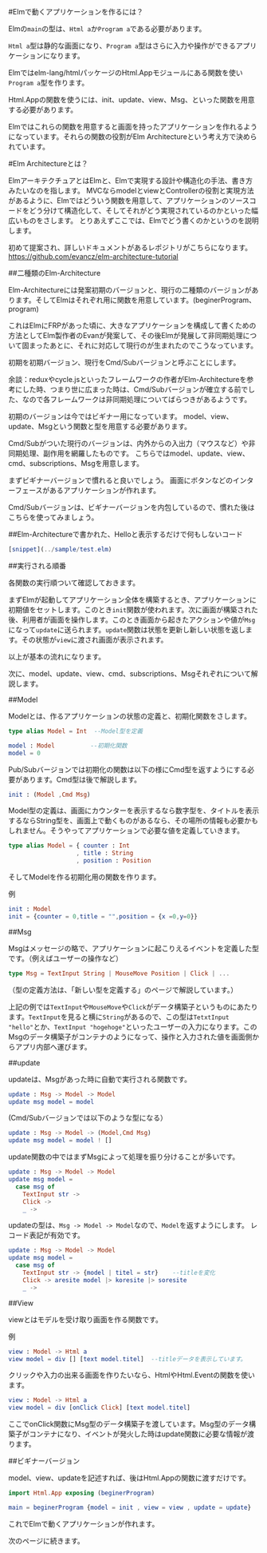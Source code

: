 
#Elmで動くアプリケーションを作るには？

Elmの`main`の型は、`Html a`か`Program a`である必要があります。

`Html a`型は静的な画面になり、`Program a`型はさらに入力や操作ができるアプリケーションになります。

Elmではelm-lang/htmlパッケージのHtml.Appモジュールにある関数を使い`Program a`型を作ります。

Html.Appの関数を使うには、init、update、view、Msg、といった関数を用意する必要があります。

Elmではこれらの関数を用意すると画面を持ったアプリケーションを作れるようになっています。それらの関数の役割がElm Architectureという考え方で決められています。

#Elm Architectureとは？

ElmアーキテクチュアとはElmと、Elmで実現する設計や構造化の手法、書き方みたいなのを指します。
MVCならmodelとviewとControllerの役割と実現方法があるように、Elmではどういう関数を用意して、アプリケーションのソースコードをどう分けて構造化して、そしてそれがどう実現されているのかといった幅広いものをさします。
とりあえずここでは、Elmでどう書くのかというのを説明します。

初めて提案され、詳しいドキュメントがあるレポジトリがこちらになります。
https://github.com/evancz/elm-architecture-tutorial


##二種類のElm-Architecture

Elm-Architectureには発案初期のバージョンと、現行の二種類のバージョンがあります。そしてElmはそれぞれ用に関数を用意しています。(beginerProgram、program)

これはElmにFRPがあった頃に、大きなアプリケーションを構成して書くための方法としてElm製作者のEvanが発案して、その後Elmが発展して非同期処理について固まったあとに、それに対応して現行のが生まれたのでこうなっています。

初期を初期バージョン、現行をCmd/Subバージョンと呼ぶことにします。

余談：reduxやcycle.jsといったフレームワークの作者がElm-Architectureを参考にした時、つまり世に広まった時は、Cmd/Subバージョンが確立する前でした、なので各フレームワークは非同期処理についてばらつきがあるようです。

初期のバージョンは今ではビギナー用になっています。
model、view、update、Msgという関数と型を用意する必要があります。

Cmd/Subがついた現行のバージョンは、内外からの入出力（マウスなど）や非同期処理、副作用を網羅したものです。
こちらではmodel、update、view、cmd、subscriptions、Msgを用意します。

まずビギナーバージョンで慣れると良いでしょう。
画面にボタンなどのインターフェースがあるアプリケーションが作れます。

Cmd/Subバージョンは、ビギナーバージョンを内包しているので、慣れた後はこちらを使ってみましょう。

##Elm-Architectureで書かれた、Helloと表示するだけで何もしないコード

```elm
[snippet](../sample/test.elm)
```

##実行される順番

各関数の実行順ついて確認しておきます。

まずElmが起動してアプリケーション全体を構築するとき、アプリケーションに初期値をセットします。このとき`init`関数が使われます。次に画面が構築された後、利用者が画面を操作します。このとき画面から起きたアクションや値が`Msg`になって`update`に送られます。`update`関数は状態を更新し新しい状態を返します。その状態が`view`に渡され画面が表示されます。

以上が基本の流れになります。

次に、model、update、view、cmd、subscriptions、Msgそれぞれについて解説します。

##Model

Modelとは、作るアプリケーションの状態の定義と、初期化関数をさします。

```elm
type alias Model = Int  --Model型を定義

model : Model          --初期化関数
model = 0
```

Pub/Subバージョンでは初期化の関数は以下の様にCmd型を返すようにする必要があります。Cmd型は後で解説します。

```elm
init : (Model ,Cmd Msg)
```

Model型の定義は、画面にカウンターを表示するなら数字型を、タイトルを表示するならString型を、画面上で動くものがあるなら、その場所の情報も必要かもしれません。そうやってアプリケーションで必要な値を定義していきます。

```elm
type alias Model = { counter : Int
                   , title : String
                   , position : Position
```

そしてModelを作る初期化用の関数を作ります。

例

```elm
init : Model
init = {counter = 0,title = "",position = {x =0,y=0}}
```

##Msg

Msgはメッセージの略で、アプリケーションに起こりえるイベントを定義した型です。（例えばユーザーの操作など）

```elm
type Msg = TextInput String | MouseMove Position | Click | ...
```

（型の定義方法は、「新しい型を定義する」のページで解説しています。）

上記の例では`TextInput`や`MouseMove`や`Click`がデータ構築子というものにあたります。`TextInput`を見ると横に`String`があるので、この型は`TetxtInput "hello"`とか、`TextInput "hogehoge"`といったユーザーの入力になります。このMsgのデータ構築子がコンテナのようになって、操作と入力された値を画面側からアプリ内部へ運びます。

##update

updateは、Msgがあった時に自動で実行される関数です。

```elm
update : Msg -> Model -> Model
update msg model = model
```

(Cmd/Subバージョンでは以下のような型になる）

```elm
update : Msg -> Model -> (Model,Cmd Msg)
update msg model = model ! []
```

update関数の中ではまずMsgによって処理を振り分けることが多いです。

```elm
update : Msg -> Model -> Model
update msg model =
  case msg of
    TextInput str ->
    Click ->
    _ ->
```

updateの型は、`Msg -> Model -> Model`なので、`Model`を返すようにします。
レコード表記が有効です。

```elm
update : Msg -> Model -> Model
update msg model =
  case msg of
    TextInput str -> {model | titel = str}    --titleを変化
    Click -> aresite model |> koresite |> soresite
    _ ->
```

##View

viewとはモデルを受け取り画面を作る関数です。

例

```elm
view : Model -> Html a
view model = div [] [text model.titel]  --titleデータを表示しています。

```

クリックや入力の出来る画面を作りたいなら、HtmlやHtml.Eventの関数を使います。

```elm
view : Model -> Html a
view model = div [onClick Click] [text model.titel]

```

ここでonClick関数にMsg型のデータ構築子を渡しています。Msg型のデータ構築子がコンテナになり、イベントが発火した時はupdate関数に必要な情報が渡ります。


##ビギナーバージョン

model、view、updateを記述すれば、後はHtml.Appの関数に渡すだけです。

```elm
import Html.App exposing (beginerProgram)

main = beginerProgram {model = init , view = view , update = update}

```

これでElmで動くアプリケーションが作れます。

次のページに続きます。
